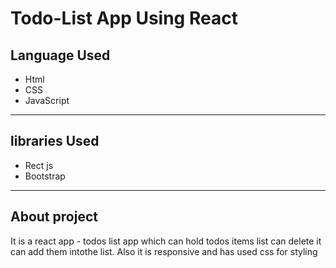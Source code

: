 # Todo-List App Using React
<h2>Language  Used</h2>
<ul>
  <li>Html</li>
  <li>CSS</li>
  <li>JavaScript</li>
</ul>
<hr/>
<h2>libraries Used</h2>
<ul>
  <li>Rect js</li>
  <li>Bootstrap</li>
</ul>
<hr/>
<h2>About project</h2>
<p>It is a react app - todos list app  which can hold  todos items  list can  delete it  can add  them  intothe  list. Also it is responsive  and has used  css  for styling</p>
